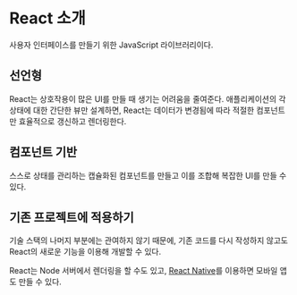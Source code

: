 # React 소개
사용자 인터페이스를 만들기 위한 JavaScript 라이브러리이다.

## 선언형
React는 상호작용이 많은 UI를 만들 때 생기는 어려움을 줄여준다. 애플리케이션의 각 상태에 대한 간단한 뷰만 설계하면, React는 데이터가 변경됨에 따라 적절한 컴포넌트만 효율적으로 갱신하고 렌더링한다.

## 컴포넌트 기반
스스로 상태를 관리하는 캡슐화된 컴포넌트를 만들고 이를 조합해 복잡한 UI를 만들 수 있다.

## 기존 프로젝트에 적용하기
기술 스택의 나머지 부분에는 관여하지 않기 때문에, 기존 코드를 다시 작성하지 않고도 React의 새로운 기능을 이용해 개발할 수 있다.

React는 Node 서버에서 렌더링을 할 수도 있고, [React Native](https://reactnative.dev/)를 이용하면 모바일 앱도 만들 수 있다.
